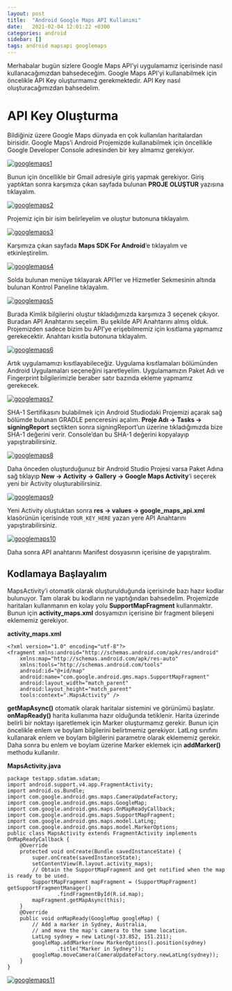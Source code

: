 ```yaml
---
layout: post
title:  "Android Google Maps API Kullanımı"
date:   2021-02-04 12:01:22 +0300
categories: android 
sidebar: []
tags: android mapsapi googlemaps
---
```


Merhabalar bugün sizlere Google Maps API’yi uygulamamız içerisinde nasıl kullanacağımızdan bahsedeceğim. Google Maps API’yi kullanabilmek için öncelikle API Key oluşturmamız gerekmektedir. API Key nasıl oluşturacağımızdan bahsedelim.

# API Key Oluşturma

Bildiğiniz üzere Google Maps dünyada en çok kullanılan haritalardan birisidir. Google Maps’i Android Projemizde kullanabilmek için öncellikle Google Developer Console adresinden bir key almamız gerekiyor.

<a href="https://ibb.co/5r70xM3"><img src="https://i.ibb.co/1rSgJvN/googlemaps1.png" alt="googlemaps1" border="0"></a>

Bunun için öncellikle bir Gmail adresiyle giriş yapmak gerekiyor. Giriş yaptıktan sonra karşımıza çıkan sayfada bulunan **PROJE OLUŞTUR** yazısına tıklayalım.

<a href="https://ibb.co/ZL149FB"><img src="https://i.ibb.co/Wxp8CMk/googlemaps2.png" alt="googlemaps2" border="0"></a>

Projemiz için bir isim belirleyelim ve oluştur butonuna tıklayalım.

<a href="https://imgbb.com/"><img src="https://i.ibb.co/T0P39hc/googlemaps3.png" alt="googlemaps3" border="0"></a>

Karşımıza çıkan sayfada **Maps SDK For Android**‘e tıklayalım ve etkinleştirelim.

<a href="https://imgbb.com/"><img src="https://i.ibb.co/1dBLMkj/googlemaps4.png" alt="googlemaps4" border="0"></a>

Solda bulunan menüye tıklayarak API’ler ve Hizmetler Sekmesinin altında bulunan Kontrol Paneline tıklayalım.

<a href="https://imgbb.com/"><img src="https://i.ibb.co/sysWKSW/googlemaps5.png" alt="googlemaps5" border="0"></a>

Burada Kimlik bilgilerini oluştur tıkladığımızda karşımıza 3 seçenek çıkıyor. Buradan API Anahtarını seçelim. Bu şekilde API Anahtarını almış olduk. Projemizden sadece bizim bu API’ye erişebilmemiz için kısıtlama yapmamız gerekecektir. Anahtarı kısıtla butonuna tıklayalım.

<a href="https://ibb.co/YTzQBfL"><img src="https://i.ibb.co/Pz7jG16/googlemaps6.png" alt="googlemaps6" border="0"></a>

Artık uygulamamızı kısıtlayabileceğiz. Uygulama kısıtlamaları bölümünden Android Uygulamaları seçeneğini işaretleyelim. Uygulamamızın Paket Adı ve Fingerprint bilgilerimizle beraber satır bazında ekleme yapmamız gerekecek.

<a href="https://imgbb.com/"><img src="https://i.ibb.co/6m3BryQ/googlemaps7.png" alt="googlemaps7" border="0"></a>

SHA-1 Sertifikasını bulabilmek için Android Studiodaki Projemizi açarak sağ bölümde bulunan GRADLE penceresini açalım. **Proje Adı -> Tasks -> signingReport** seçtikten sonra signingReport’un üzerine tıkladığımızda bize SHA-1 değerini verir. Console’dan bu SHA-1 değerini kopyalayıp yapıştırabilirsiniz.

<a href="https://imgbb.com/"><img src="https://i.ibb.co/qDrzzHF/googlemaps8.png" alt="googlemaps8" border="0"></a>

Daha önceden oluşturduğunuz bir Android Studio Projesi varsa Paket Adına sağ tıklayıp **New -> Activity -> Gallery -> Google Maps Activity**‘i seçerek yeni bir Activity oluşturabilirsiniz.

<a href="https://ibb.co/CMMJfgC"><img src="https://i.ibb.co/qWW0vKq/googlemaps9.png" alt="googlemaps9" border="0"></a>

Yeni Activity oluştuktan sonra **res -> values -> google_maps_api.xml** klasörünün içerisinde <code>YOUR_KEY_HERE</code> yazan
yere API Anahtarını yapıştırabilirsiniz.


<a href="https://imgbb.com/"><img src="https://i.ibb.co/txjRkYv/googlemaps10.png" alt="googlemaps10" border="0"></a>

Daha sonra API anahtarını Manifest dosyasının içerisine de yapıştıralım.

## Kodlamaya Başlayalım

MapsActivity’i otomatik olarak oluşturulduğunda içerisinde bazı hazır kodlar bulunuyor. Tam olarak bu kodların ne yaptığından bahsedelim.
Projemizde haritaları kullanmanın en kolay yolu **SupportMapFragment** kullanmaktır. Bunun için **activity_maps.xml** dosyamızın içerisine bir fragment bileşeni eklememiz gerekiyor.

**activity_maps.xml**
```
<?xml version="1.0" encoding="utf-8"?>
<fragment xmlns:android="http://schemas.android.com/apk/res/android"
    xmlns:map="http://schemas.android.com/apk/res-auto"
    xmlns:tools="http://schemas.android.com/tools"
    android:id="@+id/map"
    android:name="com.google.android.gms.maps.SupportMapFragment"
    android:layout_width="match_parent"
    android:layout_height="match_parent"
    tools:context=".MapsActivity" />
```

**getMapAsync()** otomatik olarak haritalar sistemini ve görünümü başlatır. **onMapReady()** harita kullanıma hazır olduğunda tetiklenir. Harita üzerinde belirli bir noktayı işaretlemek için Marker oluşturmamız gerekir. Bunun için öncelikle enlem ve boylam bilgilerini belirtmemiz gerekiyor. LatLng sınıfını kullanarak enlem ve boylam bilgilerini parametre olarak eklememiz gerekir.
Daha sonra bu enlem ve boylam üzerine Marker eklemek için **addMarker()** methodu kullanılır.

**MapsActivity.java**
```
package testapp.sdatam.sdatam;
import android.support.v4.app.FragmentActivity;
import android.os.Bundle;
import com.google.android.gms.maps.CameraUpdateFactory;
import com.google.android.gms.maps.GoogleMap;
import com.google.android.gms.maps.OnMapReadyCallback;
import com.google.android.gms.maps.SupportMapFragment;
import com.google.android.gms.maps.model.LatLng;
import com.google.android.gms.maps.model.MarkerOptions;
public class MapsActivity extends FragmentActivity implements OnMapReadyCallback {
    @Override
    protected void onCreate(Bundle savedInstanceState) {
        super.onCreate(savedInstanceState);
        setContentView(R.layout.activity_maps);
        // Obtain the SupportMapFragment and get notified when the map is ready to be used.
        SupportMapFragment mapFragment = (SupportMapFragment) getSupportFragmentManager()
                .findFragmentById(R.id.map);
        mapFragment.getMapAsync(this);
    }
    @Override
    public void onMapReady(GoogleMap googleMap) {
        // Add a marker in Sydney, Australia,
        // and move the map's camera to the same location.
        LatLng sydney = new LatLng(-33.852, 151.211);
        googleMap.addMarker(new MarkerOptions().position(sydney)
                .title("Marker in Sydney"));
        googleMap.moveCamera(CameraUpdateFactory.newLatLng(sydney));
    }
}
```

<a href="https://imgbb.com/"><img src="https://i.ibb.co/nfZHgbk/googlemaps11.png" alt="googlemaps11" border="0"></a>